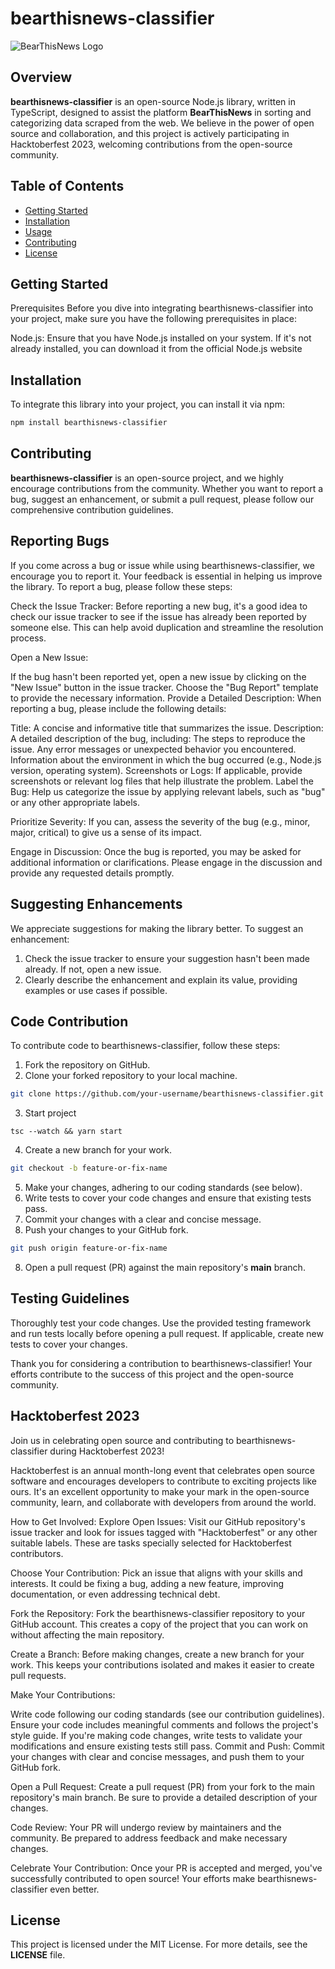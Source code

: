# bearthisnews-classifier

![BearThisNews Logo](https://ik.imagekit.io/kk9tusjfajp/Bear%20This%20News/Group%202_3YBieB9wgQ.png?updatedAt=1696161901608)

## Overview

**bearthisnews-classifier** is an open-source Node.js library, written in TypeScript, designed to assist the platform **BearThisNews** in sorting and categorizing data scraped from the web. We believe in the power of open source and collaboration, and this project is actively participating in Hacktoberfest 2023, welcoming contributions from the open-source community.

## Table of Contents

-   [Getting Started](#getting-started)
-   [Installation](#installation)
-   [Usage](#usage)
-   [Contributing](#contributing)
-   [License](#license)

## Getting Started
Prerequisites
Before you dive into integrating bearthisnews-classifier into your project, make sure you have the following prerequisites in place:

Node.js: Ensure that you have Node.js installed on your system. If it's not already installed, you can download it from the official Node.js website 

## Installation

To integrate this library into your project, you can install it via npm:

```bash
npm install bearthisnews-classifier
```

## Contributing

**bearthisnews-classifier** is an open-source project, and we highly encourage contributions from the community. Whether you want to report a bug, suggest an enhancement, or submit a pull request, please follow our comprehensive contribution guidelines.

## Reporting Bugs
If you come across a bug or issue while using bearthisnews-classifier, we encourage you to report it. Your feedback is essential in helping us improve the library. To report a bug, please follow these steps:

Check the Issue Tracker: Before reporting a new bug, it's a good idea to check our issue tracker to see if the issue has already been reported by someone else. This can help avoid duplication and streamline the resolution process.

Open a New Issue:

If the bug hasn't been reported yet, open a new issue by clicking on the "New Issue" button in the issue tracker.
Choose the "Bug Report" template to provide the necessary information.
Provide a Detailed Description: When reporting a bug, please include the following details:

Title: A concise and informative title that summarizes the issue.
Description: A detailed description of the bug, including:
The steps to reproduce the issue.
Any error messages or unexpected behavior you encountered.
Information about the environment in which the bug occurred (e.g., Node.js version, operating system).
Screenshots or Logs: If applicable, provide screenshots or relevant log files that help illustrate the problem.
Label the Bug: Help us categorize the issue by applying relevant labels, such as "bug" or any other appropriate labels.

Prioritize Severity: If you can, assess the severity of the bug (e.g., minor, major, critical) to give us a sense of its impact.

Engage in Discussion: Once the bug is reported, you may be asked for additional information or clarifications. Please engage in the discussion and provide any requested details promptly.

## Suggesting Enhancements

We appreciate suggestions for making the library better. To suggest an enhancement:

1. Check the issue tracker to ensure your suggestion hasn't been made already. If not, open a new issue.
2. Clearly describe the enhancement and explain its value, providing examples or use cases if possible.

## Code Contribution

To contribute code to bearthisnews-classifier, follow these steps:

1. Fork the repository on GitHub.
2. Clone your forked repository to your local machine.

```bash
git clone https://github.com/your-username/bearthisnews-classifier.git
```

3. Start project

```
tsc --watch && yarn start
```

4. Create a new branch for your work.

```bash
git checkout -b feature-or-fix-name
```

5. Make your changes, adhering to our coding standards (see below).
6. Write tests to cover your code changes and ensure that existing tests pass.
7. Commit your changes with a clear and concise message.
8. Push your changes to your GitHub fork.

```bash
git push origin feature-or-fix-name
```

8. Open a pull request (PR) against the main repository's **main** branch.

## Testing Guidelines

Thoroughly test your code changes. Use the provided testing framework and run tests locally before opening a pull request. If applicable, create new tests to cover your changes.

Thank you for considering a contribution to bearthisnews-classifier! Your efforts contribute to the success of this project and the open-source community.

## Hacktoberfest 2023

Join us in celebrating open source and contributing to bearthisnews-classifier during Hacktoberfest 2023!

Hacktoberfest is an annual month-long event that celebrates open source software and encourages developers to contribute to exciting projects like ours. It's an excellent opportunity to make your mark in the open-source community, learn, and collaborate with developers from around the world.

How to Get Involved:
Explore Open Issues: Visit our GitHub repository's issue tracker and look for issues tagged with "Hacktoberfest" or any other suitable labels. These are tasks specially selected for Hacktoberfest contributors.

Choose Your Contribution: Pick an issue that aligns with your skills and interests. It could be fixing a bug, adding a new feature, improving documentation, or even addressing technical debt.

Fork the Repository: Fork the bearthisnews-classifier repository to your GitHub account. This creates a copy of the project that you can work on without affecting the main repository.

Create a Branch: Before making changes, create a new branch for your work. This keeps your contributions isolated and makes it easier to create pull requests.

Make Your Contributions:

Write code following our coding standards (see our contribution guidelines).
Ensure your code includes meaningful comments and follows the project's style guide.
If you're making code changes, write tests to validate your modifications and ensure existing tests still pass.
Commit and Push: Commit your changes with clear and concise messages, and push them to your GitHub fork.

Open a Pull Request: Create a pull request (PR) from your fork to the main repository's main branch. Be sure to provide a detailed description of your changes.

Code Review: Your PR will undergo review by maintainers and the community. Be prepared to address feedback and make necessary changes.

Celebrate Your Contribution: Once your PR is accepted and merged, you've successfully contributed to open source! Your efforts make bearthisnews-classifier even better.



## License

This project is licensed under the MIT License. For more details, see the **LICENSE** file.
